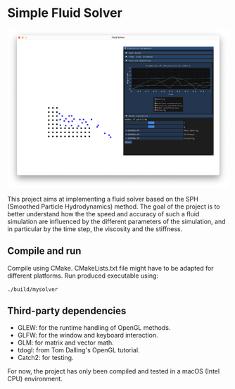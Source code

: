 # Simple Fluid Solver

<img src="https://github.com/fchoisy/mysolver/blob/master/resources/gui.png?raw=true" alt="Screenshot of the fluid solver" width="700">

This project aims at implementing a fluid solver based on the SPH (Smoothed Particle Hydrodynamics) method.
The goal of the project is to better understand how the the speed and accuracy of such a fluid simulation are influenced by the different parameters of the simulation, and in particular by the time step, the viscosity and the stiffness.

## Compile and run

Compile using CMake. CMakeLists.txt file might have to be adapted for different platforms.
Run produced executable using:

```
./build/mysolver
```


## Third-party dependencies
- GLEW: for the runtime handling of OpenGL methods.
- GLFW: for the window and keyboard interaction.
- GLM: for matrix and vector math.
- tdogl: from Tom Dalling's OpenGL tutorial.
- Catch2: for testing.

For now, the project has only been compiled and tested in a macOS (Intel CPU) environment.
